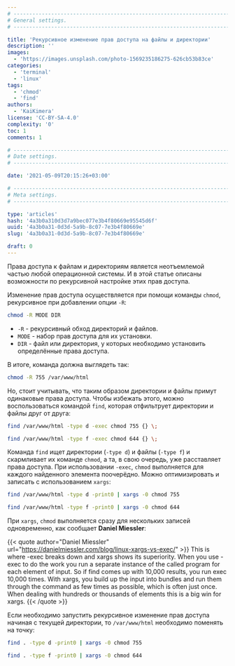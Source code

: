```yaml
---
# -------------------------------------------------------------------------------------------------------------------- #
# General settings.
# -------------------------------------------------------------------------------------------------------------------- #

title: 'Рекурсивное изменение прав доступа на файлы и директории'
description: ''
images:
  - 'https://images.unsplash.com/photo-1569235186275-626cb53b83ce'
categories:
  - 'terminal'
  - 'linux'
tags:
  - 'chmod'
  - 'find'
authors:
  - 'KaiKimera'
license: 'CC-BY-SA-4.0'
complexity: '0'
toc: 1
comments: 1

# -------------------------------------------------------------------------------------------------------------------- #
# Date settings.
# -------------------------------------------------------------------------------------------------------------------- #

date: '2021-05-09T20:15:26+03:00'

# -------------------------------------------------------------------------------------------------------------------- #
# Meta settings.
# -------------------------------------------------------------------------------------------------------------------- #

type: 'articles'
hash: '4a3b0a310d3d7a9bec077e3b4f80669e95545d6f'
uuid: '4a3b0a31-0d3d-5a9b-8c07-7e3b4f80669e'
slug: '4a3b0a31-0d3d-5a9b-8c07-7e3b4f80669e'

draft: 0
---
```


Права доступа к файлам и директориям является неотъемлемой частью любой операционной системы. И в этой статье описаны возможности по рекурсивной настройке этих прав доступа.

<!--more-->

Изменение прав доступа осуществляется при помощи команды `chmod`, рекурсивное при добавлении опции `-R`:

```sh
chmod -R MODE DIR
```

- `-R` - рекурсивный обход директорий и файлов.
- `MODE` - набор прав доступа для их установки.
- `DIR` - файл или директория, у которых необходимо установить определённые права доступа.

В итоге, команда должна выглядеть так:

```sh
chmod -R 755 /var/www/html
```

Но, стоит учитывать, что таким образом директории и файлы примут одинаковые права доступа. Чтобы избежать этого, можно воспользоваться командой `find`, которая отфильтрует директории и файлы друг от друга:

```sh
find /var/www/html -type d -exec chmod 755 {} \;
```

```sh
find /var/www/html -type f -exec chmod 644 {} \;
```

Команда `find` ищет директории (`-type d`) и файлы (`-type f`) и скармливает их команде `chmod`, а та, в свою очередь, уже расставляет права доступа. При использовании `-exec`, `chmod` выполняется для каждого найденного элемента поочерёдно. Можно оптимизировать и записать с использованием `xargs`:

```sh
find /var/www/html -type d -print0 | xargs -0 chmod 755
```

```sh
find /var/www/html -type f -print0 | xargs -0 chmod 644
```

При `xargs`, `chmod` выполняется сразу для нескольких записей одновременно, как сообщает **Daniel Miessler**:

{{< quote author="Daniel Miessler" url="https://danielmiessler.com/blog/linux-xargs-vs-exec/" >}}
This is where -exec breaks down and xargs shows its superiority. When you use -exec to do the work you run a separate instance of the called program for each element of input. So if find comes up with 10,000 results, you run exec 10,000 times. With xargs, you build up the input into bundles and run them through the command as few times as possible, which is often just once. When dealing with hundreds or thousands of elements this is a big win for xargs.
{{< /quote >}}

Если необходимо запустить рекурсивное изменение прав доступа начиная с текущей директории, то `/var/www/html` необходимо поменять на точку:

```sh
find . -type d -print0 | xargs -0 chmod 755
```

```sh
find . -type f -print0 | xargs -0 chmod 644
```
